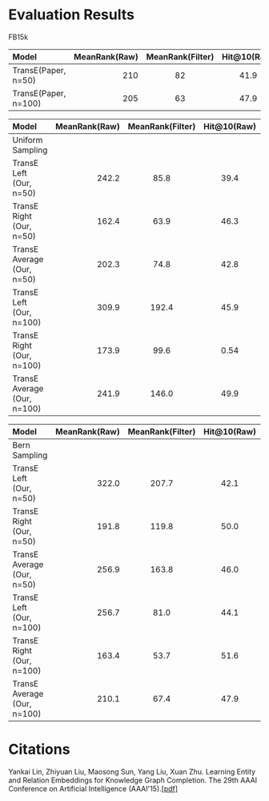 
Evaluation Results
==========

FB15k


| Model      |     MeanRank(Raw) |   MeanRank(Filter)   |	Hit@10(Raw)	| Hit@10(Filter)|
| :-------- | --------:| :------: | :------: |:------: |
| TransE(Paper, n=50)   | 210|	82  |	41.9|  61.3 |
| TransE(Paper, n=100)  |    205 |  63 |  47.9 | 70.2 |


| Model      |     MeanRank(Raw) |   MeanRank(Filter)   |	Hit@10(Raw)	| Hit@10(Filter)|
| :-------- | --------:| :------: | :------: |:------: |
| Uniform Sampling | | | | |
| TransE Left (Our, n=50)   | 242.2  |	85.8  |	39.4 |  58.8 |
| TransE Right (Our, n=50)   | 162.4 |	63.9  |	46.3 |  63.1 |
| TransE Average (Our, n=50)   | 202.3  |	74.8  |	42.8 |  61.0 |
| TransE Left (Our, n=100)   | 309.9  |	192.4  |	45.9 |  64.1 |
| TransE Right (Our, n=100)   | 173.9 |	99.6 | 0.54 |  71.0 |
| TransE Average (Our, n=100)   | 241.9 |	146.0 |	49.9|  67.6 |


| Model      |     MeanRank(Raw) |   MeanRank(Filter)   |	Hit@10(Raw)	| Hit@10(Filter)|
| :-------- | --------:| :------: | :------: |:------: |
| Bern Sampling | | | | |
| TransE Left (Our, n=50)   | 322.0  |	207.7  |	42.1 |  57.0 |
| TransE Right (Our, n=50)   | 191.8 | 119.8 | 50.0 |  64.3 |
| TransE Average (Our, n=50)   | 256.9 | 163.8 |	46.0 |  60.7 |
| TransE Left (Our, n=100)   | 256.7 |	81.0 |	44.1 |  67.8 |
| TransE Right (Our, n=100)   | 163.4 | 53.7  |	51.6 |  72.9 |
| TransE Average (Our, n=100)   | 210.1 |	67.4  |	47.9 |  70.3 |




Citations
==========

Yankai Lin, Zhiyuan Liu, Maosong Sun, Yang Liu, Xuan Zhu. Learning Entity and Relation Embeddings for Knowledge Graph Completion. The 29th AAAI Conference on Artificial Intelligence (AAAI'15).[[pdf]](http://nlp.csai.tsinghua.edu.cn/~lzy/publications/aaai2015_transr.pdf)
